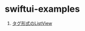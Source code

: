 # swiftui-examples

1. [タグ形式のListView]([url](https://github.com/chiii-arai/swiftui-examples/tree/main/Examples/TagListView))
